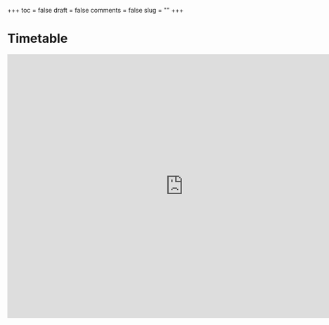 +++
toc = false
draft = false
comments = false
slug = ""
+++

# Timetable

<iframe src="https://calendar.google.com/calendar/embed?src=kcd6k5r71fu4i138s0ir5ff4l8%40group.calendar.google.com&ctz=Europe%2FRome" style="border: 0" width="800" height="600" frameborder="0" scrolling="no"></iframe>